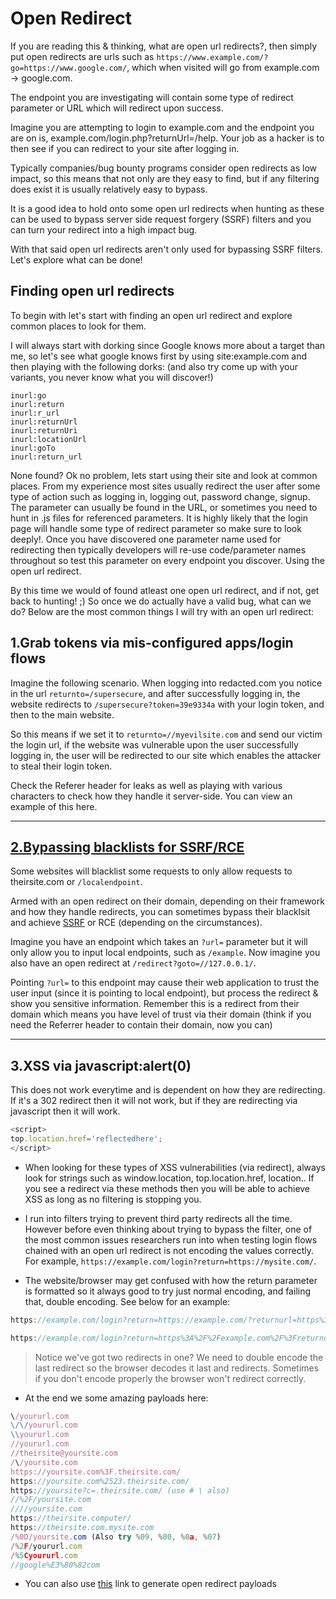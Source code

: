 # Open Redirect

If you are reading this & thinking, what are open url redirects?, then simply put open redirects are urls such as 
`https://www.example.com/?go=https://www.google.com/`, which when visited will go from example.com -> google.com.

The endpoint you are investigating will contain some type of redirect parameter or URL which will redirect upon success.

Imagine you are attempting to login to example.com and the endpoint you are on is, example.com/login.php?returnUrl=/help. 
Your job as a hacker is to then see if you can redirect to your site after logging in.

Typically companies/bug bounty programs consider open redirects as low impact, so this means that not only are they easy to find, 
but if any filtering does exist it is usually relatively easy to bypass. 

It is a good idea to hold onto some open url redirects when hunting as these can be used to bypass server side request forgery (SSRF) 
filters and you can turn your redirect into a high impact bug. 

With that said open url redirects aren't only used for bypassing SSRF filters. Let's explore what can be done!

## Finding open url redirects

To begin with let's start with finding an open url redirect and explore common places to look for them. 

I will always start with dorking since Google knows more about a target than me, so let's see what google knows first by using site:example.com and then playing with the following dorks: (and also try come up with your variants, you never know what you will discover!)

    inurl:go
    inurl:return
    inurl:r_url
    inurl:returnUrl
    inurl:returnUri
    inurl:locationUrl
    inurl:goTo
    inurl:return_url

None found? Ok no problem, lets start using their site and look at common places. From my experience most sites usually redirect the user after some type of action such as logging in, logging out, password change, signup. The parameter can usually be found in the URL, or sometimes you need to hunt in .js files for referenced parameters. It is highly likely that the login page will handle some type of redirect parameter so make sure to look deeply!. Once you have discovered one parameter name used for redirecting then typically developers will re-use code/parameter names throughout so test this parameter on every endpoint you discover.
Using the open url redirect.

By this time we would of found atleast one open url redirect, and if not, get back to hunting! ;) So once we do actually have a valid bug, what can we do? Below are the most common things I will try with an open url redirect:

## 1.Grab tokens via mis-configured apps/login flows

Imagine the following scenario. When logging into redacted.com you notice in the url `returnto=/supersecure`, and after successfully logging in,
the website redirects to `/supersecure?token=39e9334a` with your login token, and then to the main website.

So this means if we set it to `returnto=//myevilsite.com` and send our victim the login url, if the website was vulnerable upon the user successfully logging in,
the user will be redirected to our site which enables the attacker to steal their login token.

Check the Referer header for leaks as well as playing with various characters to check how they handle it server-side. You can view an example of this here.

- - - -

## [2.Bypassing blacklists for SSRF/RCE](https://github.com/0xmaximus/Galaxy-Bugbounty-Checklist/blob/main/SSRF/README.md#bypassing-ssrf-filters-via-open-redirection)

Some websites will blacklist some requests to only allow requests to theirsite.com or `/localendpoint`. 

Armed with an open redirect on their domain, depending on their framework and how they handle redirects, you can sometimes bypass their blacklsit and achieve [SSRF](https://github.com/0xmaximus/Galaxy-Bugbounty-Checklist/tree/main/SSRF) or RCE (depending on the circumstances). 

Imagine you have an endpoint which takes an `?url=` parameter but it will only allow you to input local endpoints, such as `/example`. Now imagine you also have an open redirect at `/redirect?goto=//127.0.0.1/`. 

Pointing `?url=` to this endpoint may cause their web application to trust the user input (since it is pointing to local endpoint), but process the redirect & show you sensitive information. Remember this is a redirect from their domain which means you have level of trust via their domain (think if you need the Referrer header to contain their domain, now you can)

- - - -

## 3.XSS via javascript:alert(0)

This does not work everytime and is dependent on how they are redirecting. If it's a 302 redirect then it will not work, but if they are redirecting via javascript then it will work.

```javascript
<script>
top.location.href='reflectedhere';
</script>
```

- When looking for these types of XSS vulnerabilities (via redirect), always look for strings such as window.location, top.location.href, location.. 
  If you see a redirect via these methods then you will be able to achieve XSS as long as no filtering is stopping you.

- I run into filters trying to prevent third party redirects all the time. However before even thinking about trying to bypass the filter, one of the most common issues researchers run into when testing login flows chained with an open url redirect is not encoding the values correctly. For example, `https://example.com/login?return=https://mysite.com/`.

- The website/browser may get confused with how the return parameter is formatted so it always good to try just normal encoding, and failing that, double encoding. See below for an example:

```javascript
https://example.com/login?return=https://example.com/?returnurl=https%3A%2F%2Fwww.google.com%2F

https://example.com/login?return=https%3A%2F%2Fexample.com%2F%3Freturnurl%3Dhttps%253A%252F%252Fwww.google.com%252F
```

> Notice we've got two redirects in one? We need to double encode the last redirect so the browser decodes it last and redirects. Sometimes if you don't encode properly the browser won't redirect correctly.


- At the end we some amazing payloads here:

```javascript
\/yoururl.com 
\/\/yoururl.com 
\\yoururl.com 
//yoururl.com 
//theirsite@yoursite.com 
/\/yoursite.com 
https://yoursite.com%3F.theirsite.com/ 
https://yoursite.com%2523.theirsite.com/ 
https://yoursite?c=.theirsite.com/ (use # \ also) 
//%2F/yoursite.com 
////yoursite.com 
https://theirsite.computer/ 
https://theirsite.com.mysite.com 
/%0D/yoursite.com (Also try %09, %00, %0a, %07) 
/%2F/yoururl.com 
/%5Cyoururl.com 
//google%E3%80%82com

```

- You can also use [this](https://tools.intigriti.io/redirector/) link to generate open redirect payloads
